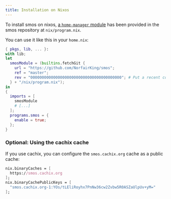 ```yaml
---
title: Installation on Nixos
---
```


To install smos on nixos, [a `home-manager` module](https://rycee.gitlab.io/home-manager/) has been provided in the smos repository at `nix/program.nix`.

You can use it like this in your `home.nix`:

``` nix
{ pkgs, lib, ... }:
with lib;
let
  smosModule = (builtins.fetchGit {
    url = "https://github.com/NorfairKing/smos";
    ref = "master";
    rev = "0000000000000000000000000000000000000000"; # Put a recent commit hash here.
  } + "/nix/program.nix");
in
{
  imports = [
    smosModule
    # [...]
  ];
  programs.smos = {
    enable = true;
  };
}
```

### Optional: Using the cachix cache

If you use cachix, you can configure the `smos.cachix.org` cache as a public cache:

``` nix
nix.binaryCaches = [
  https://smos.cachix.org
];
nix.binaryCachePublicKeys = [
  "smos.cachix.org-1:YOs/tLEliRoyhx7PnNw36cw2Zvbw5R0ASZaUlpUv+yM="
];
```
